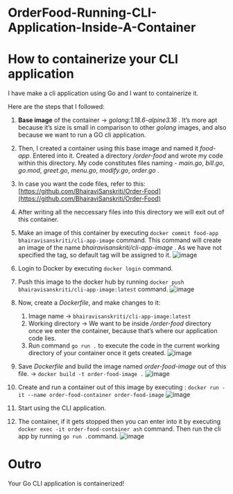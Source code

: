 # OrderFood-Running-CLI-Application-Inside-A-Container
# How to containerize your CLI application

I have make a cli application using Go and I want to containerize it. 

Here are the steps that I followed:

1. **Base image** of the container →  *golang:1.18.6-alpine3.16* . It’s more apt because it’s size is small in comparison to other *golang* images, and also because we want to run a GO cli application.
2. Then, I created a container using this base image and named it *food-app*. Entered into it. Created a directory */order-food* and wrote my code within this directory. My code constitutes files naming -  *main.go*, *bill.go*, *go.mod*, *greet.go*, *menu.go*, *modify.go*, *order.go* .
  
3. In case you want the code files, refer to this:[https://github.com/BhairaviSanskriti/Order-Food](https://github.com/BhairaviSanskriti/Order-Food)
4. After writing all the neccessary files into this directory we will exit out of this container.
5. Make an image of this container by executing `docker commit food-app bhairavisanskriti/cli-app-image` command. This command will create an image of the name *bhairavisanskriti/cli-app-image* . As we have not specified the tag, so default tag will be assigned to it.
  ![image](https://user-images.githubusercontent.com/106534693/189168171-de36464e-56f6-44b0-adc0-c0337660067d.png)
6. Login to Docker by executing `docker login` command.
7. Push this image to the docker hub by running `docker push bhairavisanskriti/cli-app-image:latest` command.
  ![image](https://user-images.githubusercontent.com/106534693/189168361-d2161bfb-2d3c-443c-a2b5-948b349fb195.png)
8. Now, create a *Dockerfile*, and make changes to it:
    1. Image name → `bhairavisanskriti/cli-app-image:latest` 
    2. Working directory → We want to be inside */order-food*  directory once we enter the container, because that’s where our application code lies.
    3. Run command `go run .` to execute the code in the current working directory of your container once it gets created.
      ![image](https://user-images.githubusercontent.com/106534693/189168517-18b319d4-d138-4479-9d11-ccf14df72b5f.png)

9. Save *Dockerfile* and build the image named *order-food-image* out of this file. → `docker build -t order-food-image .`
  ![image](https://user-images.githubusercontent.com/106534693/189168656-c62142f4-4e90-4d30-b260-766d4f731fa4.png)
10. Create and run a container out of this image by executing : `docker run -it --name order-food-container order-food-image` 
  ![image](https://user-images.githubusercontent.com/106534693/189168772-3d48d393-4e0a-4df4-8025-93a54ddc401f.png)

11. Start using the CLI application.
12. The container, if it gets stopped then you can enter into it by executing `docker exec -it order-food-container ash` command. Then run the cli app by running `go run .`command.
  ![image](https://user-images.githubusercontent.com/106534693/189168872-cce11db0-4ea0-4bb1-878d-050fa6ecaf27.png)
  
# Outro
  Your Go CLI application is containerized!
